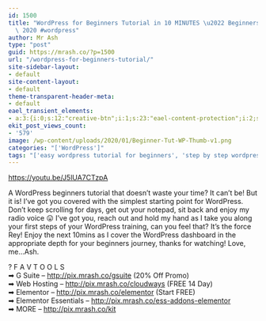 ```yaml
---
id: 1500
title: "WordPress for Beginners Tutorial in 10 MINUTES \u2022 Beginners Guide To WordPress\
  \ 2020 #wordpress"
author: Mr Ash
type: "post"
guid: https://mrash.co/?p=1500
url: "/wordpress-for-beginners-tutorial/"
site-sidebar-layout:
- default
site-content-layout:
- default
theme-transparent-header-meta:
- default
eael_transient_elements:
- a:3:{i:0;s:12:"creative-btn";i:1;s:23:"eael-content-protection";i:2;s:21:"eael-reading-progress";}
ekit_post_views_count:
- '579'
image: /wp-content/uploads/2020/01/Beginner-Tut-WP-Thumb-v1.png
categories: "['WordPress']"
tags: "['easy wordpress tutorial for beginners', 'step by step wordpress tutorial for beginners', 'tutorial on wordpress for beginners', 'wordpress for beginners tutorials', 'wordpress free tutorial for beginners', 'wordpress org tutorial for beginners', 'wordpress tutorial for beginners', 'wordpress tutorial step by step for beginners', 'wordpress tutorials for beginner', 'wordpress tutorials for beginners', 'wordpress website tutorials for beginners']"
---
```


<https://youtu.be/J5lUA7CTzpA>

A WordPress beginners tutorial that doesn’t waste your time? It can’t be! But it is! I’ve got you covered with the simplest starting point for WordPress. Don’t keep scrolling for days, get out your notepad, sit back and enjoy my radio voice 😛 I’ve got you, reach out and hold my hand as I take you along your first steps of your WordPress training, can you feel that? It’s the force Rey! Enjoy the next 10mins as I cover the WordPress dashboard in the appropriate depth for your beginners journey, thanks for watching! Love, me…Ash.

 ? F A V T O O L S   
 ➡ G Suite – <http://pix.mrash.co/gsuite> (20% Off Promo)  
 ➡ Web Hosting – <http://pix.mrash.co/cloudways> (FREE 14 Day)  
 ➡ Elementor – <http://pix.mrash.co/elementor> (Start FREE)  
 ➡ Elementor Essentials – <http://pix.mrash.co/ess-addons-elementor>  
 ➡ MORE – <http://pix.mrash.co/kit>